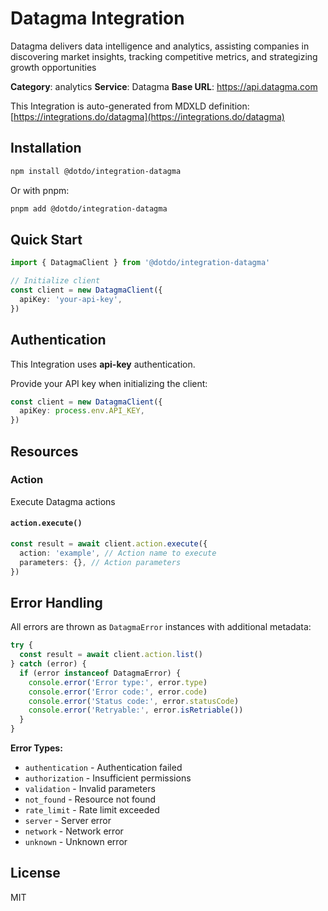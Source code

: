 # Datagma Integration

Datagma delivers data intelligence and analytics, assisting companies in discovering market insights, tracking competitive metrics, and strategizing growth opportunities

**Category**: analytics
**Service**: Datagma
**Base URL**: https://api.datagma.com

This Integration is auto-generated from MDXLD definition: [https://integrations.do/datagma](https://integrations.do/datagma)

## Installation

```bash
npm install @dotdo/integration-datagma
```

Or with pnpm:

```bash
pnpm add @dotdo/integration-datagma
```

## Quick Start

```typescript
import { DatagmaClient } from '@dotdo/integration-datagma'

// Initialize client
const client = new DatagmaClient({
  apiKey: 'your-api-key',
})
```

## Authentication

This Integration uses **api-key** authentication.

Provide your API key when initializing the client:

```typescript
const client = new DatagmaClient({
  apiKey: process.env.API_KEY,
})
```

## Resources

### Action

Execute Datagma actions

#### `action.execute()`

```typescript
const result = await client.action.execute({
  action: 'example', // Action name to execute
  parameters: {}, // Action parameters
})
```

## Error Handling

All errors are thrown as `DatagmaError` instances with additional metadata:

```typescript
try {
  const result = await client.action.list()
} catch (error) {
  if (error instanceof DatagmaError) {
    console.error('Error type:', error.type)
    console.error('Error code:', error.code)
    console.error('Status code:', error.statusCode)
    console.error('Retryable:', error.isRetriable())
  }
}
```

**Error Types:**

- `authentication` - Authentication failed
- `authorization` - Insufficient permissions
- `validation` - Invalid parameters
- `not_found` - Resource not found
- `rate_limit` - Rate limit exceeded
- `server` - Server error
- `network` - Network error
- `unknown` - Unknown error

## License

MIT

